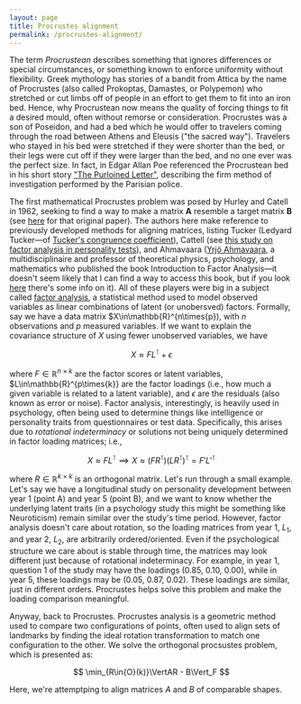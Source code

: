 ```yaml
---
layout: page
title: Procrustes alignment
permalink: /procrustes-alignment/
---
```


The term _Procrustean_ describes something that ignores differences or special circumstances, or something known to enforce uniformity without flexibility. Greek mythology has stories of a bandit from Attica by the name of Procrustes (also called Prokoptas, Damastes, or Polypemon) who stretched or cut limbs off of people in an effort to get them to fit into an iron bed. Hence, why Procrustean now means the quality of forcing things to fit a desired mould, often without remorse or consideration. Procrustes was a son of Poseidon, and had a bed which he would offer to travelers coming through the road between Athens and Eleusis ("the sacred way"). Travelers who stayed in his bed were stretched if they were shorter than the bed, or their legs were cut off if they were larger than the bed, and no one ever was the perfect size. In fact, in Edgar Allan Poe referenced the Procrustean bed in his short story ["The Purloined Letter"](https://poestories.com/read/purloined), describing the firm method of investigation performed by the Parisian police. 

The first mathematical Procrustes problem was posed by Hurley and Catell in 1962, seeking to find a way to make a matrix $\boldsymbol{A}$ resemble a target matrix $\boldsymbol{B}$ (see [here](https://onlinelibrary.wiley.com/doi/10.1002/bs.3830070216) for that original paper). The authors here make reference to previously developed methods for aligning matrices, listing Tucker (Ledyard Tucker&mdash;of [Tucker's congruence coefficient](https://en.wikipedia.org/wiki/Congruence_coefficient)), Cattell (see [this study on factor analysis in personality tests](https://psycnet.apa.org/record/1956-02450-001)), and Ahmavaara ([Yrjö Ahmavaara](https://fi.wikipedia.org/wiki/Yrj%C3%B6_Ahmavaara), a multidisciplinaire and professor of theoretical physics, psychology, and mathematics who published the book Introduction to Factor Analysis&mdash;it doesn't seem likely that I can find a way to access this book, but if you look [here](https://www.cambridge.org/core/journals/psychometrika/article/abs/y-ahmavaara-and-t-markkanen-the-unified-factor-model-its-position-in-psychometric-theory-and-application-to-sociological-alcohol-study-vol-7-helsinki-the-finnish-foundation-for-alcohol-studies-1958-pp-187-stockholm-almqvist-and-wiksell-distributors/8FE3C993BEDABD9C603D67B38FD63A7C) there's some info on it). All of these players were big in a subject called [factor analysis](https://www.hawaii.edu/powerkills/UFA.HTM), a statistical method used to model observed variables as linear combinations of latent (or unobersved) factors. Formally, say we have a data matrix $X\in\mathbb{R}^{n\times{p}), with $n$ observations and $p$ measured variables. If we want to explain the covariance structure of $X$ using fewer unobserved variables, we have 

$$
X \approx FL^{\intercal} + \epsilon
$$

where $F\in\mathbb{R}^{n\times{k}}$ are the factor scores or latent variables, $L\in\mathbb{R}^{p\times{k}} are the factor loadings (i.e., how much a given variable is related to a latent variable), and $\epsilon$ are the residuals (also known as error or noise). Factor analysis, interestingly, is heavily used in psychology, often being used to determine things like intelligence or personality traits from questionnaires or test data. Specifically, this arises due to _rotational indeterminacy_ or solutions not being uniquely determined in factor loading matrices; i.e., 

$$
X \approx FL^{\intercal} \implies X \approx (FR^{\intercal})(LR^{\intercal})^{\intercal} = F'L'^{\intercal}
$$

where $R\in\mathbb{R}^{k\times{k}}$ is an orthogonal matrix. Let's run through a small example. Let's say we have a longitudinal study on personality development between year 1 (point A) and year 5 (point B), and we want to know whether the underlying latent traits (in a psychology study this might be something like Neuroticism) remain similar over the study's time period. However, factor analysis doesn't care about rotation, so the loading matrices from year 1, $L_1$, and year 2, $L_2$, are arbitrarily ordered/oriented. Even if the psychological structure we care about is stable through time, the matrices may look different just because of rotational indeterminacy. For example, in year 1, question 1 of the study may have the loadings (0.85, 0.10, 0.00), while in year 5, these loadings may be (0.05, 0.87, 0.02). These loadings are similar, just in different orders. Procrustes helps solve this problem and make the loading comparison meaningful. 

Anyway, back to Procrustes. Procrustes analysis is a geometric method used to compare two configurations of points, often used to align sets of landmarks by finding the ideal rotation transformation to match one configuration to the other. We solve the orthogonal procsustes problem, which is presented as:

$$
\min_{R\in{O}(k)}\VertAR - B\Vert_F
$$

Here, we're attemptping to align matrices $A$ and $B$ of comparable shapes. 

